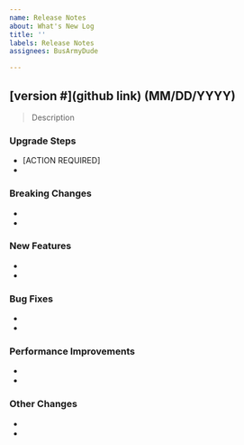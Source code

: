 ```yaml
---
name: Release Notes
about: What's New Log
title: ''
labels: Release Notes
assignees: BusArmyDude

---
```


## [version #](github link) (MM/DD/YYYY)

> Description

### Upgrade Steps
* [ACTION REQUIRED]
* 

### Breaking Changes
* 
* 

### New Features
* 
* 

### Bug Fixes
* 
* 

### Performance Improvements
* 
* 

### Other Changes
* 
*
